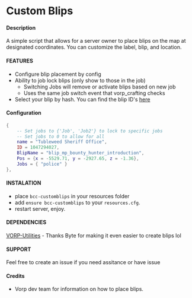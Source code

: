 # Custom Blips

#### Description

A simple script that allows for a server owner to place blips on the map at designated coordinates. You can customize the label, blip, and location.

#### FEATURES

- Configure blip placement by config
- Ability to job lock blips (only show to those in the job)
  - Switching Jobs will remove or activate blips based on new job
  - Uses the same job switch event that vorp_crafting checks
- Select your blip by hash. You can find the blip ID's [here](https://filmcrz.github.io/blips/)

#### Configuration

```lua
{
    -- Set jobs to {'Job', 'Job2'} to lock to specific jobs
    -- Set jobs to 0 to allow for all
    name = "Tubleweed Sheriff Office",
    ID = 1047294027,
    BlipName = "blip_mp_bounty_hunter_introduction",
    Pos = {x = -5529.71, y = -2927.65, z = -1.36},
    Jobs = { "police" }
},
```

#### INSTALATION

- place `bcc-customblips` in your resources folder
- add `ensure bcc-customblips` to your `resources.cfg`.
- restart server, enjoy.

#### DEPENDENCIES

[VORP-Utilities](https://github.com/VORPCORE/vorp_utils) - Thanks Byte for making it even easier to create blips lol

#### SUPPORT

Feel free to create an issue if you need assitance or have issue

#### Credits

- Vorp dev team for information on how to place blips.
